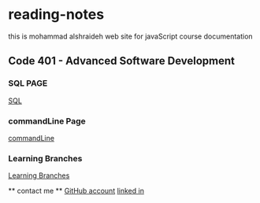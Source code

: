 # reading-notes

this is mohammad alshraideh web site for  javaScript course documentation  


## Code 401 - Advanced Software Development

  ### SQL PAGE 

[SQL](./sql.md)

### commandLine Page

[commandLine](./commandLine.md)

### Learning Branches 

[Learning Branches](./learningBranches.md)

** contact me **
[GitHub account](https://github.com/mohammadsh96)
[linked in ](https://www.linkedin.com/in/mohammad-alshraideh-67820b186/)